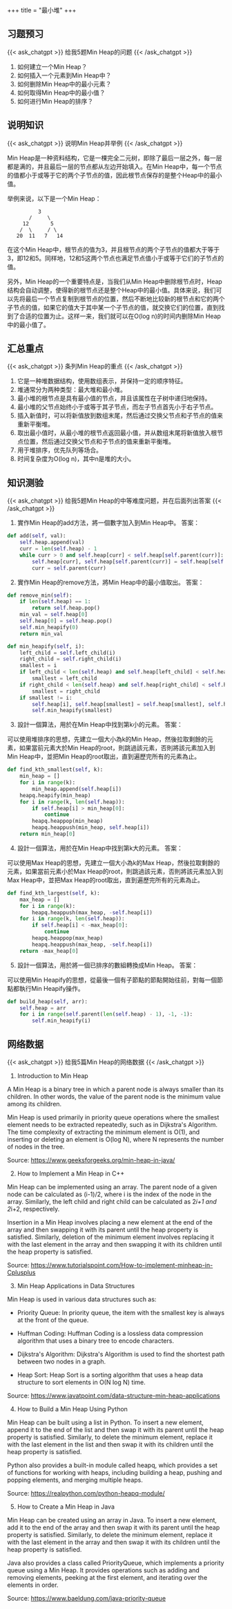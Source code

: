 +++
title = "最小堆"
+++
## 习题预习
{{< ask_chatgpt >}}
给我5题Min Heap的问题
{{< /ask_chatgpt >}}



1. 如何建立一个Min Heap？
2. 如何插入一个元素到Min Heap中？
3. 如何删除Min Heap中的最小元素？
4. 如何取得Min Heap中的最小值？
5. 如何进行Min Heap的排序？   

## 说明知识
{{< ask_chatgpt >}}
说明Min Heap并举例
{{< /ask_chatgpt >}}



Min Heap是一种资料结构，它是一棵完全二元树，即除了最后一层之外，每一层都是满的，并且最后一层的节点都从左边开始填入。在Min Heap中，每一个节点的值都小于或等于它的两个子节点的值，因此根节点保存的是整个Heap中的最小值。

举例来说，以下是一个Min Heap：

```
          3
       /     \
     12       5
    /  \     / \
   20  11   7   14
```

在这个Min Heap中，根节点的值为3，并且根节点的两个子节点的值都大于等于3，即12和5。同样地，12和5这两个节点也满足节点值小于或等于它们的子节点的值。

另外，Min Heap的一个重要特点是，当我们从Min Heap中删除根节点时，Heap结构会自动调整，使得新的根节点还是整个Heap中的最小值。具体来说，我们可以先将最后一个节点复制到根节点的位置，然后不断地比较新的根节点和它的两个子节点的值，如果它的值大于其中某一个子节点的值，就交换它们的位置，直到找到了合适的位置为止。这样一来，我们就可以在O(log n)的时间内删除Min Heap中的最小值了。   

## 汇总重点
{{< ask_chatgpt >}}
条列Min Heap的重点
{{< /ask_chatgpt >}}



1. 它是一种堆数据结构，使用数组表示，并保持一定的顺序特征。
2. 堆通常分为两种类型：最大堆和最小堆。
3. 最小堆的根节点是具有最小值的节点，并且该属性在子树中递归地保持。
4. 最小堆的父节点始终小于或等于其子节点，而左子节点首先小于右子节点。
5. 插入新值时，可以将新值放到数组末尾，然后通过交换父节点和子节点的值来重新平衡堆。
6. 取出最小值时，从最小堆的根节点返回最小值，并从数组末尾将新值放入根节点位置，然后通过交换父节点和子节点的值来重新平衡堆。
7. 用于堆排序，优先队列等场合。
8. 时间复杂度为O(log n)，其中n是堆的大小。   

## 知识测验
{{< ask_chatgpt >}}
给我5题Min Heap的中等难度问题，并在后面列出答案
{{< /ask_chatgpt >}}



1. 實作Min Heap的add方法，將一個數字加入到Min Heap中。
答案：

```python
def add(self, val):
    self.heap.append(val)
    curr = len(self.heap) - 1
    while curr > 0 and self.heap[curr] < self.heap[self.parent(curr)]:
        self.heap[curr], self.heap[self.parent(curr)] = self.heap[self.parent(curr)], self.heap[curr]
        curr = self.parent(curr)
```

2. 實作Min Heap的remove方法，將Min Heap中的最小值取出。
答案：

```python
def remove_min(self):
    if len(self.heap) == 1:
        return self.heap.pop()
    min_val = self.heap[0]
    self.heap[0] = self.heap.pop()
    self.min_heapify(0)
    return min_val

def min_heapify(self, i):
    left_child = self.left_child(i)
    right_child = self.right_child(i)
    smallest = i
    if left_child < len(self.heap) and self.heap[left_child] < self.heap[smallest]:
        smallest = left_child
    if right_child < len(self.heap) and self.heap[right_child] < self.heap[smallest]:
        smallest = right_child
    if smallest != i:
        self.heap[i], self.heap[smallest] = self.heap[smallest], self.heap[i]
        self.min_heapify(smallest)
```

3. 設計一個算法，用於在Min Heap中找到第k小的元素。
答案：

可以使用堆排序的思想，先建立一個大小為k的Min Heap，然後拉取剩餘的元素，如果當前元素大於Min Heap的root，則跳過該元素，否則將該元素加入到Min Heap中，並把Min Heap的root取出，直到遍歷完所有的元素為止。

```python
def find_kth_smallest(self, k):
    min_heap = []
    for i in range(k):
        min_heap.append(self.heap[i])
    heapq.heapify(min_heap)
    for i in range(k, len(self.heap)):
        if self.heap[i] > min_heap[0]:
            continue
        heapq.heappop(min_heap)
        heapq.heappush(min_heap, self.heap[i])
    return min_heap[0]
```

4. 設計一個算法，用於在Min Heap中找到第k大的元素。
答案：

可以使用Max Heap的思想，先建立一個大小為k的Max Heap，然後拉取剩餘的元素，如果當前元素小於Max Heap的root，則跳過該元素，否則將該元素加入到Max Heap中，並把Max Heap的root取出，直到遍歷完所有的元素為止。

```python
def find_kth_largest(self, k):
    max_heap = []
    for i in range(k):
        heapq.heappush(max_heap, -self.heap[i])
    for i in range(k, len(self.heap)):
        if self.heap[i] < -max_heap[0]:
            continue
        heapq.heappop(max_heap)
        heapq.heappush(max_heap, -self.heap[i])
    return -max_heap[0]
```

5. 設計一個算法，用於將一個已排序的數組轉換成Min Heap。
答案：

可以使用Min Heapify的思想，從最後一個有子節點的節點開始往前，對每一個節點都執行Min Heapify操作。

```python
def build_heap(self, arr):
    self.heap = arr
    for i in range(self.parent(len(self.heap) - 1), -1, -1):
        self.min_heapify(i)
```   

## 网络数据
{{< ask_chatgpt >}}
给我5篇Min Heap的网络数据
{{< /ask_chatgpt >}}



1. Introduction to Min Heap

A Min Heap is a binary tree in which a parent node is always smaller than its children. In other words, the value of the parent node is the minimum value among its children.

Min Heap is used primarily in priority queue operations where the smallest element needs to be extracted repeatedly, such as in Dijkstra's Algorithm. The time complexity of extracting the minimum element is O(1), and inserting or deleting an element is O(log N), where N represents the number of nodes in the tree.

Source: https://www.geeksforgeeks.org/min-heap-in-java/

2. How to Implement a Min Heap in C++

Min Heap can be implemented using an array. The parent node of a given node can be calculated as (i-1)/2, where i is the index of the node in the array. Similarly, the left child and right child can be calculated as 2*i+1 and 2*i+2, respectively.

Insertion in a Min Heap involves placing a new element at the end of the array and then swapping it with its parent until the heap property is satisfied. Similarly, deletion of the minimum element involves replacing it with the last element in the array and then swapping it with its children until the heap property is satisfied.

Source: https://www.tutorialspoint.com/How-to-implement-minheap-in-Cplusplus

3. Min Heap Applications in Data Structures

Min Heap is used in various data structures such as:

- Priority Queue: In priority queue, the item with the smallest key is always at the front of the queue.

- Huffman Coding: Huffman Coding is a lossless data compression algorithm that uses a binary tree to encode characters.

- Dijkstra's Algorithm: Dijkstra's Algorithm is used to find the shortest path between two nodes in a graph.

- Heap Sort: Heap Sort is a sorting algorithm that uses a heap data structure to sort elements in O(N log N) time.

Source: https://www.javatpoint.com/data-structure-min-heap-applications

4. How to Build a Min Heap Using Python

Min Heap can be built using a list in Python. To insert a new element, append it to the end of the list and then swap it with its parent until the heap property is satisfied. Similarly, to delete the minimum element, replace it with the last element in the list and then swap it with its children until the heap property is satisfied.

Python also provides a built-in module called heapq, which provides a set of functions for working with heaps, including building a heap, pushing and popping elements, and merging multiple heaps.

Source: https://realpython.com/python-heapq-module/

5. How to Create a Min Heap in Java

Min Heap can be created using an array in Java. To insert a new element, add it to the end of the array and then swap it with its parent until the heap property is satisfied. Similarly, to delete the minimum element, replace it with the last element in the array and then swap it with its children until the heap property is satisfied.

Java also provides a class called PriorityQueue, which implements a priority queue using a Min Heap. It provides operations such as adding and removing elements, peeking at the first element, and iterating over the elements in order.

Source: https://www.baeldung.com/java-priority-queue   

